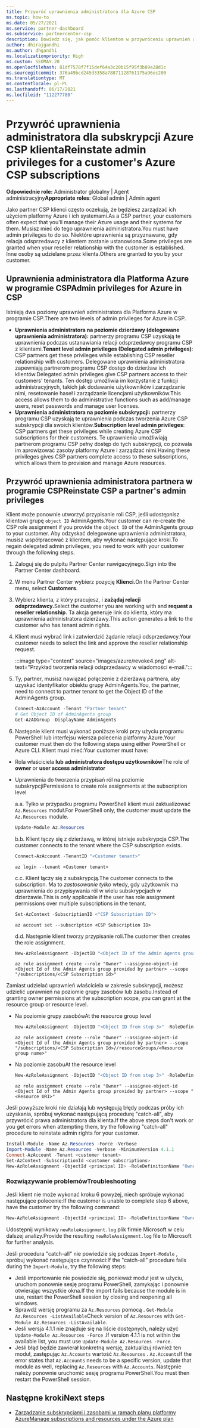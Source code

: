 ```yaml
---
title: Przywróć uprawnienia administratora dla Azure CSP
ms.topic: how-to
ms.date: 05/27/2021
ms.service: partner-dashboard
ms.subservice: partnercenter-csp
description: Dowiedz się, jak pomóc klientom w przywróceniu uprawnień administratora partnera, dzięki czemu partner może pomóc w zarządzaniu subskrypcjami Azure CSP klienta.
author: dhirajgandhi
ms.author: dhgandhi
ms.localizationpriority: High
ms.custom: SEOMAY.20
ms.openlocfilehash: 81df7578f7f15def64a3c20b15f95f3b89a28d1c
ms.sourcegitcommit: 376a49bcd245d3358a78871128761175a96ec200
ms.translationtype: MT
ms.contentlocale: pl-PL
ms.lasthandoff: 06/17/2021
ms.locfileid: "112277780"
---
```

# <a name="reinstate-admin-privileges-for-a-customers-azure-csp-subscriptions"></a><span data-ttu-id="3bf83-103">Przywróć uprawnienia administratora dla subskrypcji Azure CSP klienta</span><span class="sxs-lookup"><span data-stu-id="3bf83-103">Reinstate admin privileges for a customer's Azure CSP subscriptions</span></span>  

<span data-ttu-id="3bf83-104">**Odpowiednie role:** Administrator globalny | Agent administracyjny</span><span class="sxs-lookup"><span data-stu-id="3bf83-104">**Appropriate roles**: Global admin | Admin agent</span></span>

<span data-ttu-id="3bf83-105">Jako partner CSP klienci często oczekują, że będziesz zarządzać ich użyciem platformy Azure i ich systemami.</span><span class="sxs-lookup"><span data-stu-id="3bf83-105">As a CSP partner, your customers often expect that you'll manage their Azure usage and their systems for them.</span></span> <span data-ttu-id="3bf83-106">Musisz mieć do tego uprawnienia administratora.</span><span class="sxs-lookup"><span data-stu-id="3bf83-106">You must have admin privileges to do so.</span></span> <span data-ttu-id="3bf83-107">Niektóre uprawnienia są przyznawane, gdy relacja odsprzedawcy z klientem zostanie ustanowiona.</span><span class="sxs-lookup"><span data-stu-id="3bf83-107">Some privileges are granted when your reseller relationship with the customer is established.</span></span> <span data-ttu-id="3bf83-108">Inne osoby są udzielane przez klienta.</span><span class="sxs-lookup"><span data-stu-id="3bf83-108">Others are granted to you by your customer.</span></span>

## <a name="admin-privileges-for-azure-in-csp"></a><span data-ttu-id="3bf83-109">Uprawnienia administratora dla Platforma Azure w programie CSP</span><span class="sxs-lookup"><span data-stu-id="3bf83-109">Admin privileges for Azure in CSP</span></span>

<span data-ttu-id="3bf83-110">Istnieją dwa poziomy uprawnień administratora dla Platforma Azure w programie CSP.</span><span class="sxs-lookup"><span data-stu-id="3bf83-110">There are two levels of admin privileges for Azure in CSP.</span></span>

- <span data-ttu-id="3bf83-111">**Uprawnienia administratora na poziomie dzierżawy (delegowane uprawnienia administratora):** partnerzy programu CSP uzyskają te uprawnienia podczas ustanawiania relacji odsprzedawcy programu CSP z klientami.</span><span class="sxs-lookup"><span data-stu-id="3bf83-111">**Tenant level admin privileges (Delegated admin privileges)**:  CSP partners get these privileges while establishing CSP reseller relationship with customers.</span></span> <span data-ttu-id="3bf83-112">Delegowane uprawnienia administratora zapewniają partnerom programu CSP dostęp do dzierżaw ich klientów.</span><span class="sxs-lookup"><span data-stu-id="3bf83-112">Delegated admin privileges give CSP partners access to their customers' tenants.</span></span> <span data-ttu-id="3bf83-113">Ten dostęp umożliwia im korzystanie z funkcji administracyjnych, takich jak dodawanie użytkowników i zarządzanie nimi, resetowanie haseł i zarządzanie licencjami użytkowników.</span><span class="sxs-lookup"><span data-stu-id="3bf83-113">This access allows them to do administrative functions such as add/manage users, reset passwords and manage user licenses.</span></span>
- <span data-ttu-id="3bf83-114">**Uprawnienia administratora na poziomie subskrypcji:** partnerzy programu CSP uzyskają te uprawnienia podczas tworzenia Azure CSP subskrypcji dla swoich klientów.</span><span class="sxs-lookup"><span data-stu-id="3bf83-114">**Subscription level admin privileges**: CSP partners get these privileges while creating Azure CSP subscriptions for their customers.</span></span> <span data-ttu-id="3bf83-115">Te uprawnienia umożliwiają partnerom programu CSP pełny dostęp do tych subskrypcji, co pozwala im aprowizować zasoby platformy Azure i zarządzać nimi.</span><span class="sxs-lookup"><span data-stu-id="3bf83-115">Having these privileges gives CSP partners complete access to these subscriptions, which allows them to provision and manage Azure resources.</span></span>

## <a name="reinstate-csp-a-partners-admin-privileges"></a><span data-ttu-id="3bf83-116">Przywróć uprawnienia administratora partnera w programie CSP</span><span class="sxs-lookup"><span data-stu-id="3bf83-116">Reinstate CSP a partner's admin privileges</span></span>

<span data-ttu-id="3bf83-117">Klient może ponownie utworzyć przypisanie roli CSP, jeśli udostępnisz klientowi grupę `object ID` AdminAgents.</span><span class="sxs-lookup"><span data-stu-id="3bf83-117">Your customer can re-create the CSP role assignment if you provide the `object ID` of the AdminAgents group to your customer.</span></span> <span data-ttu-id="3bf83-118">Aby odzyskać delegowane uprawnienia administratora, musisz współpracować z klientem, aby wykonać następujące kroki.</span><span class="sxs-lookup"><span data-stu-id="3bf83-118">To regain delegated admin privileges, you need to work with your customer through the following steps.</span></span>

1. <span data-ttu-id="3bf83-119">Zaloguj się do pulpitu Partner Center nawigacyjnego.</span><span class="sxs-lookup"><span data-stu-id="3bf83-119">Sign into the Partner Center dashboard.</span></span>

2. <span data-ttu-id="3bf83-120">W menu Partner Center wybierz pozycję **Klienci.**</span><span class="sxs-lookup"><span data-stu-id="3bf83-120">On the Partner Center menu, select **Customers**.</span></span>

3. <span data-ttu-id="3bf83-121">Wybierz klienta, z który pracujesz, i **zażądaj relacji odsprzedawcy.**</span><span class="sxs-lookup"><span data-stu-id="3bf83-121">Select the customer you are working with and **request a reseller relationship**.</span></span> <span data-ttu-id="3bf83-122">Ta akcja generuje link do klienta, który ma uprawnienia administratora dzierżawy.</span><span class="sxs-lookup"><span data-stu-id="3bf83-122">This action generates a link to the customer who has tenant admin rights.</span></span>

4. <span data-ttu-id="3bf83-123">Klient musi wybrać link i zatwierdzić żądanie relacji odsprzedawcy.</span><span class="sxs-lookup"><span data-stu-id="3bf83-123">Your customer needs to select the link and approve the reseller relationship request.</span></span>

   :::image type="content" source="images/azure/revoke4.png" alt-text="Przykład tworzenia relacji odsprzedawcy w wiadomości e-mail.":::

5. <span data-ttu-id="3bf83-125">Ty, partner, musisz nawiązać połączenie z dzierżawą partnera, aby uzyskać identyfikator obiektu grupy AdminAgents.</span><span class="sxs-lookup"><span data-stu-id="3bf83-125">You, the partner, need to connect to partner tenant to get the Object ID of the AdminAgents group.</span></span>
  
   ```powershell
   Connect-AzAccount -Tenant "Partner tenant"
   # Get Object ID of AdminAgents group
   Get-AzADGroup -DisplayName AdminAgents
   ```

6. <span data-ttu-id="3bf83-126">Następnie klient musi wykonać poniższe kroki przy użyciu programu PowerShell lub interfejsu wiersza polecenia platformy Azure.</span><span class="sxs-lookup"><span data-stu-id="3bf83-126">Your customer must then do the following steps using either PowerShell or Azure CLI.</span></span> <span data-ttu-id="3bf83-127">Klient musi mieć:</span><span class="sxs-lookup"><span data-stu-id="3bf83-127">Your customer must have:</span></span>

- <span data-ttu-id="3bf83-128">Rola właściciela **lub** **administratora dostępu użytkowników**</span><span class="sxs-lookup"><span data-stu-id="3bf83-128">The role of **owner** or **user access administrator**</span></span> 
- <span data-ttu-id="3bf83-129">Uprawnienia do tworzenia przypisań ról na poziomie subskrypcji</span><span class="sxs-lookup"><span data-stu-id="3bf83-129">Permissions to create role assignments at the subscription level</span></span>

   <span data-ttu-id="3bf83-130">a.</span><span class="sxs-lookup"><span data-stu-id="3bf83-130">a.</span></span> <span data-ttu-id="3bf83-131">Tylko w przypadku programu PowerShell klient musi zaktualizować `Az.Resources` moduł.</span><span class="sxs-lookup"><span data-stu-id="3bf83-131">For PowerShell only, the customer must update the `Az.Resources` module.</span></span>
   ```powershell
   Update-Module Az.Resources
   ```

   <span data-ttu-id="3bf83-132">b.</span><span class="sxs-lookup"><span data-stu-id="3bf83-132">b.</span></span> <span data-ttu-id="3bf83-133">Klient łączy się z dzierżawą, w której istnieje subskrypcja CSP.</span><span class="sxs-lookup"><span data-stu-id="3bf83-133">The customer connects to the tenant where the CSP subscription exists.</span></span>
   ```powershell
   Connect-AzAccount -TenantID "<Customer tenant>"
   ```
   ```azurecli
   az login --tenant <Customer tenant>
   ```

   <span data-ttu-id="3bf83-134">c.</span><span class="sxs-lookup"><span data-stu-id="3bf83-134">c.</span></span> <span data-ttu-id="3bf83-135">Klient łączy się z subskrypcją.</span><span class="sxs-lookup"><span data-stu-id="3bf83-135">The customer connects to the subscription.</span></span> <span data-ttu-id="3bf83-136">Ma to *zastosowanie tylko* wtedy, gdy użytkownik ma uprawnienia do przypisywania ról w wielu subskrypcjach w dzierżawie.</span><span class="sxs-lookup"><span data-stu-id="3bf83-136">This is *only* applicable if the user has role assignment permissions over multiple subscriptions in the tenant.</span></span>

   ```powershell
   Set-AzContext -SubscriptionID <"CSP Subscription ID">
   ```
   ```azurecli
   az account set --subscription <CSP Subscription ID>
   ```

   <span data-ttu-id="3bf83-137">d.</span><span class="sxs-lookup"><span data-stu-id="3bf83-137">d.</span></span> <span data-ttu-id="3bf83-138">Następnie klient tworzy przypisanie roli.</span><span class="sxs-lookup"><span data-stu-id="3bf83-138">The customer then creates the role assignment.</span></span>
    
   ```powershell
   New-AzRoleAssignment -ObjectID "<Object ID of the Admin Agents group provided by partner>" -RoleDefinitionName "Owner" -Scope "/subscriptions/'<CSP subscription ID>'"
   ```
   ```azurecli
   az role assignment create --role "Owner" --assignee-object-id <Object Id of the Admin Agents group provided by partner> --scope "/subscriptions/<CSP Subscription Id>"
   ```

<span data-ttu-id="3bf83-139">Zamiast udzielać uprawnień właściciela w zakresie subskrypcji, możesz udzielić uprawnień na poziomie grupy zasobów lub zasobu.</span><span class="sxs-lookup"><span data-stu-id="3bf83-139">Instead of granting owner permissions at the subscription scope, you can grant at the resource group or resource level.</span></span> 

- <span data-ttu-id="3bf83-140">Na poziomie grupy zasobów</span><span class="sxs-lookup"><span data-stu-id="3bf83-140">At the resource group level</span></span>

   ```powershell
   New-AzRoleAssignment -ObjectID "<Object ID from step 3>" -RoleDefinitionName Owner -Scope "/subscriptions/'SubscriptionID of CSP subscription'/resourceGroups/'Resource group name'"
   ```
   ```azurecli
   az role assignment create --role "Owner" --assignee-object-id <Object Id of the Admin Agents group provided by partner> --scope "/subscriptions/<CSP Subscription Id>//resourceGroups/<Resource group name>"
   ```

- <span data-ttu-id="3bf83-141">Na poziomie zasobu</span><span class="sxs-lookup"><span data-stu-id="3bf83-141">At the resource level</span></span>

   ```powershell
   New-AzRoleAssignment -ObjectID "<Object ID from step 3>" -RoleDefinitionName Owner -Scope "<Resource URI>"
   ```
   ```azurecli
   az role assignment create --role "Owner" --assignee-object-id <Object Id of the Admin Agents group provided by partner> --scope "<Resource URI>"
   ```

<span data-ttu-id="3bf83-142">Jeśli powyższe kroki nie działają lub występują błędy podczas próby ich uzyskania, spróbuj wykonać następującą procedurę "catch-all", aby przywrócić prawa administratora dla klienta.</span><span class="sxs-lookup"><span data-stu-id="3bf83-142">If the above steps don't work or you get errors when attempting them, try the following "catch-all" procedure to reinstate admin rights for your customer.</span></span>

```powershell
Install-Module -Name Az.Resources -Force -Verbose
Import-Module -Name Az.Resources -Verbose -MinimumVersion 4.1.1
Connect-AzAccount -Tenant <customer tenant>
Set-AzContext -SubscriptionId <customer subscriptions>
New-AzRoleAssignment -ObjectId <principal ID> -RoleDefinitionName "Owner" -Scope "/subscriptions/<customer subscription>" -ObjectType "ForeignGroup"
```

### <a name="troubleshooting"></a><span data-ttu-id="3bf83-143">Rozwiązywanie problemów</span><span class="sxs-lookup"><span data-stu-id="3bf83-143">Troubleshooting</span></span>

<span data-ttu-id="3bf83-144">Jeśli klient nie może wykonać kroku 6 powyżej, niech spróbuje wykonać następujące polecenie:</span><span class="sxs-lookup"><span data-stu-id="3bf83-144">If the customer is unable to complete step 6 above, have the customer try the following command:</span></span>

```powershell
New-AzRoleAssignment -ObjectId <principal ID> -RoleDefinitionName "Owner" -Scope "/subscriptions/<costumer subscription>" -ObjectType "ForeignGroup" -Debug > newRoleAssignment.log
```

<span data-ttu-id="3bf83-145">Udostępnij wynikowy `newRoleAssignment.log` plik firmie Microsoft w celu dalszej analizy.</span><span class="sxs-lookup"><span data-stu-id="3bf83-145">Provide the resulting `newRoleAssignment.log` file to Microsoft for further analysis.</span></span>

<span data-ttu-id="3bf83-146">Jeśli procedura "catch-all" nie powiedzie się podczas `Import-Module` , spróbuj wykonać następujące czynności:</span><span class="sxs-lookup"><span data-stu-id="3bf83-146">If the "catch-all" procedure fails during the `Import-Module`, try the following steps:</span></span>
- <span data-ttu-id="3bf83-147">Jeśli importowanie nie powiedzie się, ponieważ moduł jest w użyciu, uruchom ponownie sesję programu PowerShell, zamykając i ponownie otwierając wszystkie okna.</span><span class="sxs-lookup"><span data-stu-id="3bf83-147">If the import fails because the module is in use, restart the PowerShell session by closing and reopening all windows.</span></span>
- <span data-ttu-id="3bf83-148">Sprawdź wersję programu za `Az.Resources` pomocą . `Get-Module Az.Resources -ListAvailable`</span><span class="sxs-lookup"><span data-stu-id="3bf83-148">Check version of `Az.Resources` with `Get-Module Az.Resources -ListAvailable`.</span></span>
- <span data-ttu-id="3bf83-149">Jeśli wersja 4.1.1 nie znajduje się na liście dostępnych, należy użyć `Update-Module Az.Resources -Force` .</span><span class="sxs-lookup"><span data-stu-id="3bf83-149">If version 4.1.1 is not within the available list, you must use `Update-Module Az.Resources -Force`.</span></span>
- <span data-ttu-id="3bf83-150">Jeśli błąd będzie zawierał konkretną wersję, zaktualizuj również ten moduł, zastępując `Az.Accounts` wartość `Az.Resources` . `Az.Accounts`</span><span class="sxs-lookup"><span data-stu-id="3bf83-150">If the error states that `Az.Accounts` needs to be a specific version, update that module as well, replacing `Az.Resources` with `Az.Accounts`.</span></span> <span data-ttu-id="3bf83-151">Następnie należy ponownie uruchomić sesję programu PowerShell.</span><span class="sxs-lookup"><span data-stu-id="3bf83-151">You must then restart the PowerShell session.</span></span>


## <a name="next-steps"></a><span data-ttu-id="3bf83-152">Następne kroki</span><span class="sxs-lookup"><span data-stu-id="3bf83-152">Next steps</span></span>

- [<span data-ttu-id="3bf83-153">Zarządzanie subskrypcjami i zasobami w ramach planu platformy Azure</span><span class="sxs-lookup"><span data-stu-id="3bf83-153">Manage subscriptions and resources under the Azure plan</span></span>](azure-plan-manage.md)

